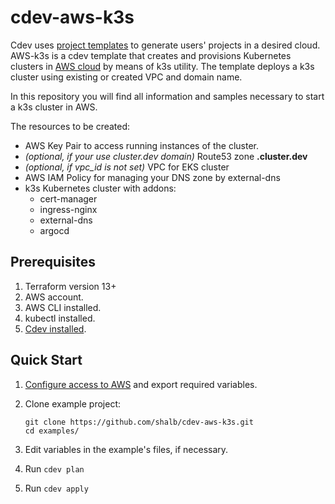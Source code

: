 # cdev-aws-k3s

Cdev uses [project templates](https://cluster.dev/stack-template-development/) to generate users' projects in a desired cloud. AWS-k3s is a cdev template that creates and provisions Kubernetes clusters in [AWS cloud](https://cluster.dev/aws-cloud-provider/) by means of k3s utility. The template deploys a k3s cluster using existing or created VPC and domain name.

In this repository you will find all information and samples necessary to start a k3s cluster in AWS.  

The resources to be created:

* AWS Key Pair to access running instances of the cluster.
* *(optional, if your use cluster.dev domain)* Route53 zone **<cluster-name>.cluster.dev** 
* *(optional, if vpc_id is not set)* VPC for EKS cluster
* AWS IAM Policy for managing your DNS zone by external-dns
* k3s Kubernetes cluster with addons:
    * cert-manager
    * ingress-nginx
    * external-dns
    * argocd

## Prerequisites

1. Terraform version 13+
2. AWS account.
3. AWS CLI installed.
4. kubectl installed.
5. [Cdev installed](https://cluster.dev/getting-started/#cdev-install).

## Quick Start

1. [Configure access to AWS](https://cluster.dev/aws-cloud-provider/) and export required variables. 
2. Clone example project:
    ```
    git clone https://github.com/shalb/cdev-aws-k3s.git
    cd examples/
    ```
  
3. Edit variables in the example's files, if necessary.
4. Run `cdev plan`
5. Run `cdev apply`

